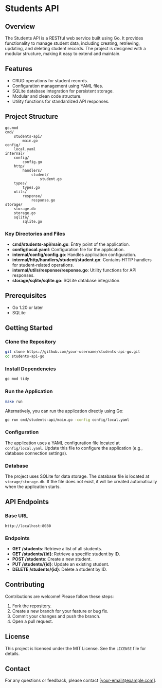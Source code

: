 # Students API

## Overview
The Students API is a RESTful web service built using Go. It provides functionality to manage student data, including creating, retrieving, updating, and deleting student records. The project is designed with a modular structure, making it easy to extend and maintain.

## Features
- CRUD operations for student records.
- Configuration management using YAML files.
- SQLite database integration for persistent storage.
- Modular and clean code structure.
- Utility functions for standardized API responses.

## Project Structure
```
go.mod
cmd/
    students-api/
        main.go
config/
    local.yaml
internal/
    config/
        config.go
    http/
        handlers/
            student/
                student.go
    types/
        types.go
    utils/
        response/
            response.go
storage/
    storage.db
    storage.go
    sqlite/
        sqlite.go
```

### Key Directories and Files
- **cmd/students-api/main.go**: Entry point of the application.
- **config/local.yaml**: Configuration file for the application.
- **internal/config/config.go**: Handles application configuration.
- **internal/http/handlers/student/student.go**: Contains HTTP handlers for student-related operations.
- **internal/utils/response/response.go**: Utility functions for API responses.
- **storage/sqlite/sqlite.go**: SQLite database integration.

## Prerequisites
- Go 1.20 or later
- SQLite

## Getting Started

### Clone the Repository
```bash
git clone https://github.com/your-username/students-api-go.git
cd students-api-go
```

### Install Dependencies
```bash
go mod tidy
```

### Run the Application
```bash
make run
```
Alternatively, you can run the application directly using Go:
```bash
go run cmd/students-api/main.go -config config/local.yaml
```

### Configuration
The application uses a YAML configuration file located at `config/local.yaml`. Update this file to configure the application (e.g., database connection settings).

### Database
The project uses SQLite for data storage. The database file is located at `storage/storage.db`. If the file does not exist, it will be created automatically when the application starts.

## API Endpoints

### Base URL
`http://localhost:8080`

### Endpoints
- **GET /students**: Retrieve a list of all students.
- **GET /students/{id}**: Retrieve a specific student by ID.
- **POST /students**: Create a new student.
- **PUT /students/{id}**: Update an existing student.
- **DELETE /students/{id}**: Delete a student by ID.

## Contributing
Contributions are welcome! Please follow these steps:
1. Fork the repository.
2. Create a new branch for your feature or bug fix.
3. Commit your changes and push the branch.
4. Open a pull request.

## License
This project is licensed under the MIT License. See the `LICENSE` file for details.

## Contact
For any questions or feedback, please contact [your-email@example.com].